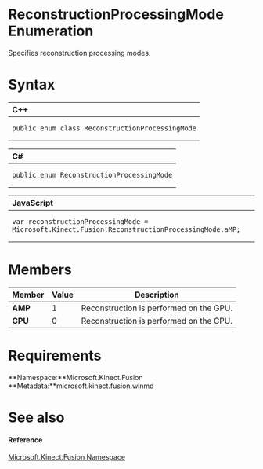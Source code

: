 ReconstructionProcessingMode Enumeration  
========================================  

Specifies reconstruction processing modes. <span id="syntaxSection"></span>

Syntax  
======  

<table>
<colgroup>
<col width="100%" />
</colgroup>
<thead>
<tr class="header">
<th align="left">C++</th>
</tr>
</thead>
<tbody>
<tr class="odd">
<td align="left"><pre><code>public enum class ReconstructionProcessingMode</code></pre></td>
</tr>
</tbody>
</table>

<table>
<colgroup>
<col width="100%" />
</colgroup>
<thead>
<tr class="header">
<th align="left">C#</th>
</tr>
</thead>
<tbody>
<tr class="odd">
<td align="left"><pre><code>public enum ReconstructionProcessingMode</code></pre></td>
</tr>
</tbody>
</table>

<table>
<colgroup>
<col width="100%" />
</colgroup>
<thead>
<tr class="header">
<th align="left">JavaScript</th>
</tr>
</thead>
<tbody>
<tr class="odd">
<td align="left"><pre><code>var reconstructionProcessingMode = Microsoft.Kinect.Fusion.ReconstructionProcessingMode.aMP;</code></pre></td>
</tr>
</tbody>
</table>

<span id="ID4EY"></span>

Members  
=======  

| Member  | Value | Description                             |
|---------|-------|-----------------------------------------|
| **AMP** | 1     | Reconstruction is performed on the GPU. |
| **CPU** | 0     | Reconstruction is performed on the CPU. |

<span id="requirements"></span>

Requirements  
============  

**Namespace:**Microsoft.Kinect.Fusion  
**Metadata:**microsoft.kinect.fusion.winmd  

<span id="ID4E6"></span>

See also  
========  

<span id="ID4EBB"></span>
#### Reference  

[Microsoft.Kinect.Fusion Namespace](../Kinect.Fusion.md)  



<!--Please do not edit the data in the comment block below.-->
<!--
TOCTitle : ReconstructionProcessingMode Enumeration
RLTitle : ReconstructionProcessingMode Enumeration
KeywordK : ReconstructionProcessingMode enumeration
KeywordK : Microsoft.Kinect.Fusion.ReconstructionProcessingMode enumeration
HelpPriority : 2
KeywordF : Microsoft.Kinect.Fusion.ReconstructionProcessingMode
KeywordF : ReconstructionProcessingMode
KeywordF : Microsoft.Kinect.Fusion.ReconstructionProcessingMode
KeywordA : T:Microsoft.Kinect.Fusion.ReconstructionProcessingMode
AssetID : T:Microsoft.Kinect.Fusion.ReconstructionProcessingMode
Locale : en-us
CommunityContent : 1
APIType : Managed
APILocation : microsoft.kinect.fusion.winmd
APIName : Microsoft.Kinect.Fusion.ReconstructionProcessingMode
TargetOS : Windows
TopicType : kbSyntax
DevLang : VB
DevLang : CSharp
DevLang : JavaScript
DevLang : C++
DocSet : K4Wv2
ProjType : K4Wv2Proj
Technology : Kinect for Windows
Product : Kinect for Windows SDK v2
productversion : 20
-->
